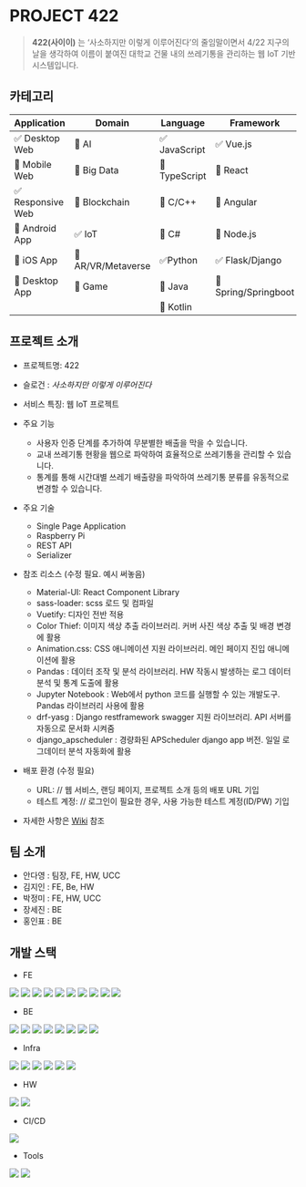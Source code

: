 # PROJECT 422
> **422(사이이)** 는 ‘사소하지만 이렇게 이루어진다’의 줄임말이면서 4/22 지구의 날을 생각하여 이름이 붙여진 대학교 건물 내의 쓰레기통을 관리하는 웹 IoT 기반 시스템입니다.





<!-- 필수 항목 -->

## 카테고리

| Application | Domain | Language | Framework |
| ---- | ---- | ---- | ---- |
| :white_check_mark: Desktop Web | :black_square_button: AI | :white_check_mark: JavaScript | :white_check_mark: Vue.js |
| :black_square_button: Mobile Web | :black_square_button: Big Data | :black_square_button: TypeScript | :black_square_button: React |
| :white_check_mark: Responsive Web | :black_square_button: Blockchain | :black_square_button: C/C++ | :black_square_button: Angular |
| :black_square_button: Android App | :white_check_mark: IoT | :black_square_button: C# | :black_square_button: Node.js |
| :black_square_button: iOS App | :black_square_button: AR/VR/Metaverse | :white_check_mark: ​Python | :white_check_mark: Flask/Django |
| :black_square_button: Desktop App | :black_square_button: Game | :black_square_button: Java | :black_square_button: Spring/Springboot |
| | | :black_square_button: Kotlin | |

<!-- 필수 항목 -->

## 프로젝트 소개

* 프로젝트명: 422
* 슬로건 : *사소하지만 이렇게 이루어진다*
* 서비스 특징: 웹 IoT 프로젝트
* 주요 기능
  - 사용자 인증 단계를 추가하여 무분별한 배출을 막을 수 있습니다.
  - 교내 쓰레기통 현황을 웹으로 파악하여 효율적으로 쓰레기통을 관리할 수 있습니다.
  - 통계를 통해 시간대별 쓰레기 배출량을 파악하여 쓰레기통 분류를 유동적으로 변경할 수 있습니다.
* 주요 기술
  - Single Page Application
  - Raspberry Pi
  - REST API
  - Serializer
* 참조 리소스 (수정 필요. 예시 써놓음)
  - Material-UI: React Component Library
  - sass-loader: scss 로드 및 컴파일
  - Vuetify: 디자인 전반 적용
  - Color Thief: 이미지 색상 추출 라이브러리. 커버 사진 색상 추출 및 배경 변경에 활용
  - Animation.css: CSS 애니메이션 지원 라이브러리. 메인 페이지 진입 애니메이션에 활용
  - Pandas : 데이터 조작 및 분석 라이브러리. HW 작동시 발생하는 로그 데이터 분석 및 통계 도출에 활용
  - Jupyter Notebook : Web에서 python 코드를 실행할 수 있는 개발도구. Pandas 라이브러리 사용에 활용 
  - drf-yasg : Django restframework swagger 지원 라이브러리. API 서버를 자동으로 문서화 시켜줌
  - django_apscheduler : 경량화된 APScheduler django app 버전. 일일 로그데이터 분석 자동화에 활용
* 배포 환경 (수정 필요)
  - URL: // 웹 서비스, 랜딩 페이지, 프로젝트 소개 등의 배포 URL 기입
  - 테스트 계정: // 로그인이 필요한 경우, 사용 가능한 테스트 계정(ID/PW) 기입

* 자세한 사항은 [Wiki](https://lab.ssafy.com/s07-webmobile3-sub2/S07P12A207/-/wikis/home) 참조


## 팀 소개
* 안다영 : 팀장, FE, HW, UCC
* 김지인 : FE, Be, HW
* 박정미 : FE, HW, UCC
* 장세진 : BE
* 홍인표 : BE


## 개발 스택
- FE
<img src="https://img.shields.io/badge/HTML5-E34F26?style=flat&logo=html5&logoColor=white"/>
<img src="https://img.shields.io/badge/CSS-1572B6?style=flat&logo=css3&logoColor=white"/>
<img src="https://img.shields.io/badge/Javascript-F7DF1E?style=flat&logo=javascript&logoColor=white"/>
<img src="https://img.shields.io/badge/Vuejs-4FC08D?style=flat&logo=vue.js&logoColor=white"/>
<img src="https://img.shields.io/badge/Vuex-4FC08D?style=flat&logo=vuex&logoColor=white"/>
<img src="https://img.shields.io/badge/VueRouter-4FC08D?style=flat&logo=vuerouter&logoColor=white"/>
<img src="https://img.shields.io/badge/Bootstrap5-7952B3?style=flat&logo=bootstrap&logoColor=white"/>
<img src="https://img.shields.io/badge/Babel-F9DC3E?style=flat&logo=babel&logoColor=white"/>
<img src="https://img.shields.io/badge/ESLint-4B32C3?style=flat&logo=eslint&logoColor=white"/>
<img src="https://img.shields.io/badge/Npm-CB3837?style=flat&logo=npm&logoColor=white"/>


- BE
<img src="https://img.shields.io/badge/Python-3776AB?style=flat&logo=python&logoColor=white"/>
<img src="https://img.shields.io/badge/Django-092E20?style=flat&logo=django&logoColor=white"/>
<img src="https://img.shields.io/badge/Djangorestframework-092E20?style=flat&logo=djangorestframework&logoColor=white"/>
<img src="https://img.shields.io/badge/Djangocorsheaders-092E20?style=flat&logo=djangocorsheaders&logoColor=white"/>
<img src="https://img.shields.io/badge/drfyasg-092E20?style=flat&logo=drfyasg&logoColor=white"/>
<img src="https://img.shields.io/badge/djrestauth-092E20?style=flat&logo=djrestauth&logoColor=white"/>
<img src="https://img.shields.io/badge/Pandas-150458?style=flat&logo=pandas&logoColor=white"/>
<img src="https://img.shields.io/badge/JSON-000000?style=flat&logo=json&logoColor=white"/>


- Infra
<img src="https://img.shields.io/badge/MariaDB-003545?style=flat&logo=mariadb&logoColor=white"/>
<img src="https://img.shields.io/badge/Python-3776AB?style=flat&logo=python&logoColor=white"/>
<img src="https://img.shields.io/badge/AmazonAWS-232F3E?style=flat&logo=amazonaws&logoColor=white"/>
<img src="https://img.shields.io/badge/AmazonEC2-FF9900?style=flat&logo=amazonec2&logoColor=white"/>
<img src="https://img.shields.io/badge/Docker-2496ED?style=flat&logo=docker&logoColor=white"/>
<img src="https://img.shields.io/badge/NGINX-009639?style=flat&logo=nginx&logoColor=white"/>


- HW
<img src="https://img.shields.io/badge/Python-3776AB?style=flat&logo=python&logoColor=white"/>
<img src="https://img.shields.io/badge/RaspberryPi-A22846?style=flat&logo=raspberrypi&logoColor=white"/>


- CI/CD
<img src="https://img.shields.io/badge/Jenkins-D24939?style=flat&logo=jenkins&logoColor=white"/>

- Tools
<img src="https://img.shields.io/badge/Gitlab-FC6D26?style=flat&logo=gitlab&logoColor=white"/>
<img src="https://img.shields.io/badge/JiraSoftware-0052CC?style=flat&logo=jirasoftware&logoColor=white"/>
